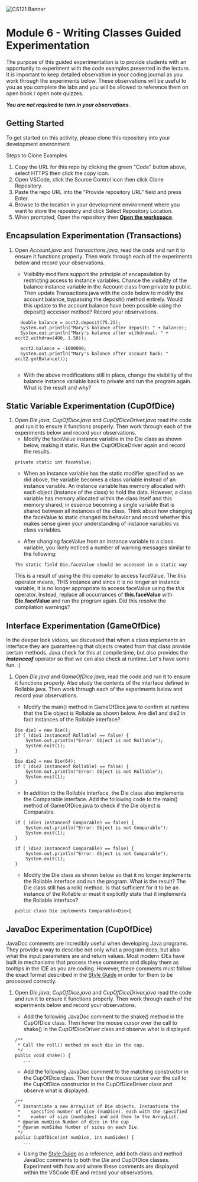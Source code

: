 ![CS121 Banner](images/CS121-BANNER.svg)
# Module 6 - Writing Classes Guided Experimentation
The purpose of this guided experimentation is to provide students with an opportunity to experiment with the code examples presented in the lecture. It is important to keep detailed observation in your coding journal as you work through the experiments below. These observations will be useful to you as you complete the labs and you will be allowed to reference them on open book / open note quizzes.  

***You are not required to turn in your observations.***
## Getting Started
To get started on this activity, please clone this repository into your development environment  

Steps to Clone Examples
1. Copy the URL for this repo by clicking the green "Code" button above, select HTTPS then click the copy icon.
2. Open VSCode, click the Source Control icon then click Clone Repository.
3. Paste the repo URL into the "Provide repository URL" field and press Enter.
4. Browse to the location in your development environment where you want to store the repostory and click Select Repository Location.
5. When prompted, Open the repository then **[Open the workspace](images/open-examples-workspace.png)**.

## Encapsulation Experimentation (Transactions)
1. Open *Account.java* and *Transactions.java*, read the code and run it to ensure it functions properly.  Then work through each of the experiments below and record your observations.
    - Visibility modifiers support the principle of encapsulation by restricting access to instance variables. Chance the visibility of the balance instance variable in the Account class from private to public. Then update Transactions.java with the code below to modify the account balance, bypassing the deposit() method entirely. Would this update to the account balance have been possible using the deposit() accessor method?  Record your observations.
    ```
      double balance = acct2.deposit(75.25);
      System.out.println("Mary's balance after deposit: " + balance);
      System.out.println("Mary's balance after withdrawal: " + acct2.withdraw(480, 1.50));
      
      acct2.balance = -1000000;
      System.out.println("Mary's balance after account hack: " acct2.getBalance());
      
    ```
 
    - With the above modifications still in place, change the visibility of the balance instance variable back to private and run the program again.  What is the result and why?
 
## Static Variable Experimentation (CupOfDice)
1. Open *Die.java*, *CupOfDice.java* and *CupOfDiceDriver.java* read the code and run it to ensure it functions properly.  Then work through each of the experiments below and record your observations.
    - Modify the faceValue instance variable in the Die class as shown below, making it static. Run the CupOfDiceDriver again and record the results.
    ```
    private static int faceValue;
    ```
    - When an instance variable has the static modifier specified as we did above, the variable becomes a class variable instead of an instance variable. An instance variable has memory allocated with each object (instance of the class) to hold the data.  However, a class variable has memory allocated within the class itself and this memory shared, in essence becoming a single variable that is shared between all instances of the class. Think about how changing the faceValue to static changed its behavior and record whether this makes sense given your understanding of instance variables vs class variables.

    - After changing faceValue from an instance variable to a class variable, you likely noticed a number of warning messages similar to the following:
    ```
    The static field Die.faceValue should be accessed in a static way
    ```
    This is a result of using the *this* operator to access faceValue.  The *this* operator means, THIS instance and since it is no longer an instance variable, it is no longer appropriate to access faceValue using the *this* operator.  Instead, replace all occurrances of **this.faceValue** with **Die.faceValue** and run the program again. Did this resolve the compilation warnings?

## Interface Experimentation (GameOfDice)
In the deeper look videos, we discussed that when a class *implements* an interface they are guaranteeing that objects created from that class provide certain methods. Java check for this at compile time, but also provides the ***instanceof*** operator so that we can also check at runtime. Let's have some fun. :)
1. Open *Die.java* and *GameOfDice.java*, read the code and run it to ensure it functions properly. Also study the contents of the interface defined in Rollable.java. Then work through each of the experiments below and record your observations.
    - Modify the main() method in GameOfDice.java to confirm at runtime that the Die object is Rollable as shown below. Are die1 and die2 in fact instances of the Rollable interface?
    ```
	Die die1 = new Die();
	if ( (die1 instanceof Rollable) == false) {
	    System.out.println("Error: Object is not Rollable");
	    System.exit(1);
	}

	Die die2 = new Die(64);
	if ( (die2 instanceof Rollable) == false) {
	    System.out.println("Error: Object is not Rollable");
	    System.exit(1);
	}
    ```
    
    - In addition to the Rollable interface, the Die class also implements the Comparable interface. Add the following code to the main() method of GameOfDice.java to check if the Die object is Comparable.
    ```
	if ( (die1 instanceof Comparable) == false) {
	    System.out.println("Error: Object is not Comparable");
	    System.exit(1);
	}

	if ( (die2 instanceof Comparable) == false) {
	    System.out.println("Error: Object is not Comparable");
	    System.exit(1);
	}
    ```
 
    - Modify the Die class as shown below so that it no longer implements the Rollable interface and run the program. What is the result? The Die class still has a roll() method. Is that sufficient for it to be an instance of the Rollable or must it explicitly state that it implements the Rollable interface?
    ```
	public class Die implements Comparable<Die>{
    ```

## JavaDoc Experimentation (CupOfDice)
JavaDoc comments are incredibly useful when developing Java programs. They provide a way to describe not only what a program does, but also what the input parameters are and return values. Most modern IDEs have built in mechanisms that process these comments and display them as tooltips in the IDE as you are coding. However, these comments must follow the exact format described in the [Style Guide](https://docs.google.com/document/d/1LWbGQBKkApnNAzzgwOSvRM03DmhYWx5yEfecT2WXfjI/edit?usp=sharing) in order for them to be processed correctly.
1. Open *Die.java*, *CupOfDice.java* and *CupOfDiceDriver.java* read the code and run it to ensure it functions properly.  Then work through each of the experiments below and record your observations.
    - Add the following JavaDoc comment to the shake() method in the CupOfDice class.  Then hover the mouse cursor over the call to shake() in the CupOfDiceDriver class and observe what is displayed.
    ```
    /**
     * Call the roll() method on each die in the cup.
     */
    public void shake() {
       ...
    ```
    
    - Add the following JavaDoc comment to the matching constructor in the CupOfDice class.  Then hover the mouse cursor over the call to the CupOfDice constructor in the CupOfDiceDriver class and observe what is displayed.
    ```
    /**
     * Instantiate a new ArrayList of Die objects. Instantiate the
     *    specified number of dice (numDice), each with the specified
     *    number of size (numSides) and add them to the ArrayList.
     * @param numDice Number of dice in the cup
     * @param numSides Number of sides on each Die.
     */
    public CupOfDice(int numDice, int numSides) {
       ...
    ```

    - Using the [Style Guide](https://docs.google.com/document/d/1LWbGQBKkApnNAzzgwOSvRM03DmhYWx5yEfecT2WXfjI/edit?usp=sharing) as a reference, add both class and method JavaDoc comments to both the Die and CupOfDice classes. Experiment with how and where these comments are displayed within the VSCode IDE and record your observations.
